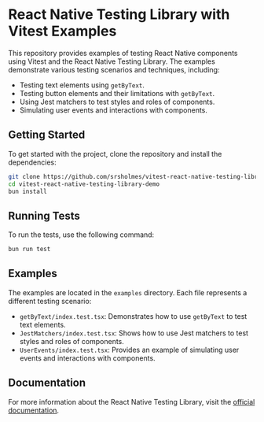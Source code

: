 # React Native Testing Library with Vitest Examples

This repository provides examples of testing React Native components using Vitest and the React Native Testing Library. The examples demonstrate various testing scenarios and techniques, including:

- Testing text elements using `getByText`.
- Testing button elements and their limitations with `getByText`.
- Using Jest matchers to test styles and roles of components.
- Simulating user events and interactions with components.

## Getting Started

To get started with the project, clone the repository and install the dependencies:

```bash
git clone https://github.com/srsholmes/vitest-react-native-testing-library-demo.git
cd vitest-react-native-testing-library-demo
bun install
```

## Running Tests

To run the tests, use the following command:

```bash
bun run test
```

## Examples

The examples are located in the `examples` directory. Each file represents a different testing scenario:

- `getByText/index.test.tsx`: Demonstrates how to use `getByText` to test text elements.
- `JestMatchers/index.test.tsx`: Shows how to use Jest matchers to test styles and roles of components.
- `UserEvents/index.test.tsx`: Provides an example of simulating user events and interactions with components.

## Documentation

For more information about the React Native Testing Library, visit the [official documentation](https://callstack.github.io/react-native-testing-library/).
